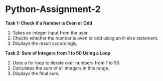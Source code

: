 # Python-Assignment-2


**Task 1: Check if a Number is Even or Odd**
1. 	Takes an integer input from the user.
2. 	Checks whether the number is even or odd using an if-else statement.
3. 	Displays the result accordingly.


**Task 2: Sum of Integers from 1 to 50 Using a Loop**
1.   Uses a for loop to iterate over numbers from 1 to 50.
2.   Calculates the sum of all integers in this range.
3.   Displays the final sum.
